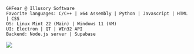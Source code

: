 <div style="overflow: auto">
<!--   <img src="https://github.com/GHFear/GHFear/blob/main/github_logo_3.png" alt="GitHub Logo" style="float: left; margin-right: 20px;" width="800" height="300"> -->
  <div id="test">
    
    GHFear @ Illusory Software
    Favorite languages: C/C++ | x64 Assembly | Python | Javascript | HTML | CSS
    OS: Linux Mint 22 (Main) | Windows 11 (VM)
    UI: Electron | QT | WIn32 API
    Backend: Node.js server | Supabase
    
  </div>
  <img src="https://github-readme-stats.vercel.app/api/top-langs/?username=GHFear"/>
</div>
